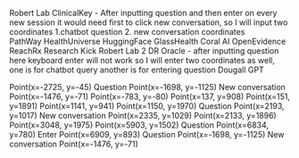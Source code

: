 Robert Lab
ClinicalKey  - After inputting question and then enter on every new session it would need first to click new conversation, so I will input two coordinates 1.chatbot question 2. new conversation coordinates  
PathWay 
HealthUniverse
HuggingFace
GlassHealth
Coral AI
OpenEvidence 
ReachRx
Research Kick
Robert Lab 2 
DR Oracle - after inputting question here keyboard enter will not work so I will enter two coordinates as well, one is for chatbot query another is for entering question 
Dougall GPT


Point(x=-2725, y=-45)
Question Point(x=-1698, y=-1125) New conversation Point(x=-1476, y=-71)
Point(x=-783, y=-80)
Point(x=137, y=908)
Point(x=151, y=1891)
Point(x=1141, y=941)
Point(x=1150, y=1970)
Question Point(x=2193, y=1017) New conversation Point(x=2335, y=1029)
Point(x=2133, y=1896)
Point(x=3048, y=1975)
Point(x=5903, y=1502)
Question Point(x=6834, y=780) Enter Point(x=6909, y=893)
Question Point(x=-1698, y=-1125) New conversation Point(x=-1476, y=-71)
